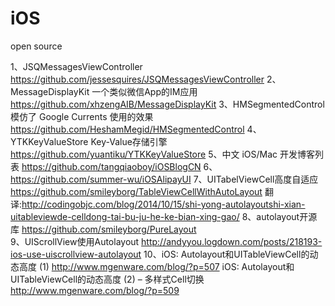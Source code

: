 iOS
===

open source


1、JSQMessagesViewController  https://github.com/jessesquires/JSQMessagesViewController
2、MessageDisplayKit 一个类似微信App的IM应用  https://github.com/xhzengAIB/MessageDisplayKit
3、HMSegmentedControl 模仿了 Google Currents 使用的效果   https://github.com/HeshamMegid/HMSegmentedControl
4、YTKKeyValueStore  Key-Value存储引擎   https://github.com/yuantiku/YTKKeyValueStore
5、中文 iOS/Mac 开发博客列表   https://github.com/tangqiaoboy/iOSBlogCN
6、https://github.com/summer-wu/iOSAlipayUI
7、UITabelViewCell高度自适应   https://github.com/smileyborg/TableViewCellWithAutoLayout  翻译:http://codingobjc.com/blog/2014/10/15/shi-yong-autolayoutshi-xian-uitableviewde-celldong-tai-bu-ju-he-ke-bian-xing-gao/
8、autolayout开源库  https://github.com/smileyborg/PureLayout  
9、UIScrollView使用Autolayout  http://andyyou.logdown.com/posts/218193-ios-use-uiscrollview-autolayout
10、iOS: Autolayout和UITableViewCell的动态高度 (1)  http://www.mgenware.com/blog/?p=507
iOS: Autolayout和UITableViewCell的动态高度 (2) – 多样式Cell切换   http://www.mgenware.com/blog/?p=509
